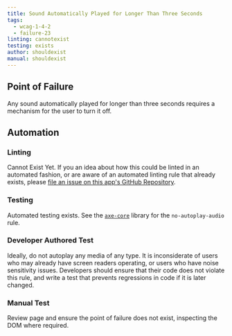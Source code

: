 ```yaml
---
title: Sound Automatically Played for Longer Than Three Seconds
tags: 
  - wcag-1-4-2
  - failure-23
linting: cannotexist
testing: exists
author: shouldexist
manual: shouldexist
---
```


## Point of Failure
Any sound automatically played for longer than three seconds requires a mechanism for the user to turn it off.

## Automation

### Linting
Cannot Exist Yet. If you an idea about how this could be linted in an automated fashion, or are aware of an automated linting rule that already exists, please [file an issue on this app's GitHub Repository](https://github.com/MelSumner/a11y-automation/issues).

### Testing
Automated testing exists. See the [`axe-core`](https://github.com/dequelabs/axe-core) library for the `no-autoplay-audio` rule.

### Developer Authored Test
Ideally, do not autoplay any media of any type. It is inconsiderate of users who may already have screen readers operating, or users who have noise sensitivity issues. Developers should ensure that their code does not violate this rule, and write a test that prevents regressions in code if it is later changed.

### Manual Test
Review page and ensure the point of failure does not exist, inspecting the DOM where required.